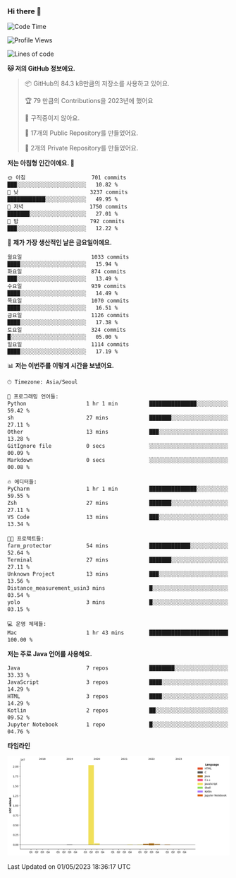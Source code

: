 ### Hi there 👋

<!--
**otm0937/otm0937** is a ✨ _special_ ✨ repository because its `README.md` (this file) appears on your GitHub profile.

Here are some ideas to get you started:

- 🔭 I’m currently working on ...
- 🌱 I’m currently learning ...
- 👯 I’m looking to collaborate on ...
- 🤔 I’m looking for help with ...
- 💬 Ask me about ...
- 📫 How to reach me: ...
- 😄 Pronouns: ...
- ⚡ Fun fact: ...
-->

  <!--START_SECTION:waka-->
![Code Time](http://img.shields.io/badge/Code%20Time-949%20hrs%2055%20mins-blue)

![Profile Views](http://img.shields.io/badge/Profile%20Views-0-blue)

![Lines of code](https://img.shields.io/badge/%EC%A0%80%EB%8A%94%20%EC%97%AC%ED%83%9C%EA%B9%8C%EC%A7%80%20-21.3%20million%20%EC%A4%84%EC%9D%98%20%EC%BD%94%EB%93%9C%EB%A5%BC%20%EC%9E%91%EC%84%B1%ED%96%88%EC%96%B4%EC%9A%94.-blue)

**🐱 저의 GitHub 정보에요.** 

> 📦 GitHub의 84.3 kB만큼의 저장소를 사용하고 있어요. 
 > 
> 🏆 79 만큼의 Contributions을 2023년에 했어요
 > 
> 🚫 구직중이지 않아요.
 > 
> 📜 17개의 Public Repository를 만들었어요. 
 > 
> 🔑 2개의 Private Repository를 만들었어요. 
 > 
**저는 아침형 인간이에요. 🐤** 

```text
🌞 아침                     701 commits         ███░░░░░░░░░░░░░░░░░░░░░░   10.82 % 
🌆 낮　                     3237 commits        ████████████░░░░░░░░░░░░░   49.95 % 
🌃 저녁                     1750 commits        ███████░░░░░░░░░░░░░░░░░░   27.01 % 
🌙 밤　                     792 commits         ███░░░░░░░░░░░░░░░░░░░░░░   12.22 % 
```
📅 **제가 가장 생산적인 날은 금요일이에요.** 

```text
월요일                      1033 commits        ████░░░░░░░░░░░░░░░░░░░░░   15.94 % 
화요일                      874 commits         ███░░░░░░░░░░░░░░░░░░░░░░   13.49 % 
수요일                      939 commits         ████░░░░░░░░░░░░░░░░░░░░░   14.49 % 
목요일                      1070 commits        ████░░░░░░░░░░░░░░░░░░░░░   16.51 % 
금요일                      1126 commits        ████░░░░░░░░░░░░░░░░░░░░░   17.38 % 
토요일                      324 commits         █░░░░░░░░░░░░░░░░░░░░░░░░   05.00 % 
일요일                      1114 commits        ████░░░░░░░░░░░░░░░░░░░░░   17.19 % 
```


📊 **저는 이번주를 이렇게 시간을 보냈어요.** 

```text
🕑︎ Timezone: Asia/Seoul

💬 프로그래밍 언어들: 
Python                   1 hr 1 min          ███████████████░░░░░░░░░░   59.42 % 
sh                       27 mins             ███████░░░░░░░░░░░░░░░░░░   27.11 % 
Other                    13 mins             ███░░░░░░░░░░░░░░░░░░░░░░   13.28 % 
GitIgnore file           0 secs              ░░░░░░░░░░░░░░░░░░░░░░░░░   00.09 % 
Markdown                 0 secs              ░░░░░░░░░░░░░░░░░░░░░░░░░   00.08 % 

🔥 에디터들: 
PyCharm                  1 hr 1 min          ███████████████░░░░░░░░░░   59.55 % 
Zsh                      27 mins             ███████░░░░░░░░░░░░░░░░░░   27.11 % 
VS Code                  13 mins             ███░░░░░░░░░░░░░░░░░░░░░░   13.34 % 

🐱‍💻 프로젝트들: 
farm_protector           54 mins             █████████████░░░░░░░░░░░░   52.64 % 
Terminal                 27 mins             ███████░░░░░░░░░░░░░░░░░░   27.11 % 
Unknown Project          13 mins             ███░░░░░░░░░░░░░░░░░░░░░░   13.56 % 
Distance_measurement_usin3 mins              █░░░░░░░░░░░░░░░░░░░░░░░░   03.54 % 
yolo                     3 mins              █░░░░░░░░░░░░░░░░░░░░░░░░   03.15 % 

💻 운영 체제들: 
Mac                      1 hr 43 mins        █████████████████████████   100.00 % 
```

**저는 주로 Java 언어를 사용해요.** 

```text
Java                     7 repos             ████████░░░░░░░░░░░░░░░░░   33.33 % 
JavaScript               3 repos             ████░░░░░░░░░░░░░░░░░░░░░   14.29 % 
HTML                     3 repos             ████░░░░░░░░░░░░░░░░░░░░░   14.29 % 
Kotlin                   2 repos             ██░░░░░░░░░░░░░░░░░░░░░░░   09.52 % 
Jupyter Notebook         1 repo              █░░░░░░░░░░░░░░░░░░░░░░░░   04.76 % 
```



**타임라인**

![Lines of Code chart](https://raw.githubusercontent.com/otm0937/otm0937/main/assets/bar_graph.png)


 Last Updated on 01/05/2023 18:36:17 UTC
<!--END_SECTION:waka-->

